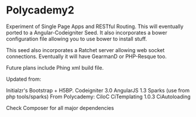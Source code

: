 Polycademy2
=================

Experiment of Single Page Apps and RESTful Routing. This will eventually ported to a Angular-Codeigniter Seed. It also incorporates a bower configuration file allowing you to use bower to install stuff.

This seed also incorporates a Ratchet server allowing web socket connections. Eventually it will have GearmanD or PHP-Resque too.

Future plans include Phing xml build file.

Updated from:

Initialzr's Bootstrap + H5BP.
Codeigniter 3.0
AngularJS 1.3
Sparks (use from php tools/sparks)
From Polycademy:
CiIoC
CiTemplating 1.0.3
CiAutoloading

Check Composer for all major dependencies
